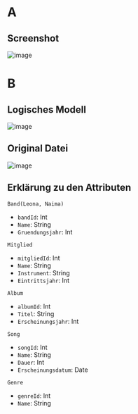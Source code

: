 # A 

## Screenshot 
![image](https://github.com/user-attachments/assets/58a5516e-6020-4fbd-8742-23232bbae948)

# B 

## Logisches Modell 
![image](https://github.com/user-attachments/assets/e2ee2d60-ed1e-46ad-8431-ffd12ced1db0)

## Original Datei 
![image](https://github.com/user-attachments/assets/d1ef6524-727e-477e-a780-470e8dabe52f)

## Erklärung zu den Attributen
```Band(Leona, Naima) ```
* `bandId`: Int
* `Name`: String
* `Gruendungsjahr`: Int

```Mitglied ``` 
* `mitgliedId`: Int
* `Name`: String
* `Instrument`: String
* `Eintrittsjahr`: Int

```Album``` 
* `albumId`: Int
* `Titel`: String
* `Erscheinungsjahr`: Int

```Song``` 
* `songId`: Int
* `Name`: String
* `Dauer`: Int
* `Erscheinungsdatum`: Date


```Genre```
* `genreId`: Int
* `Name`: String
